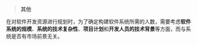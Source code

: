 >**其他**

在对软件开发资源进行规划时，为了确定构建软件系统所需的人数，需要考虑**软件系统的规模**、**系统的技术复杂性**、**项目计划**和**开发人员的技术背景**等方面，而与系统是否有市场前景无关。

































